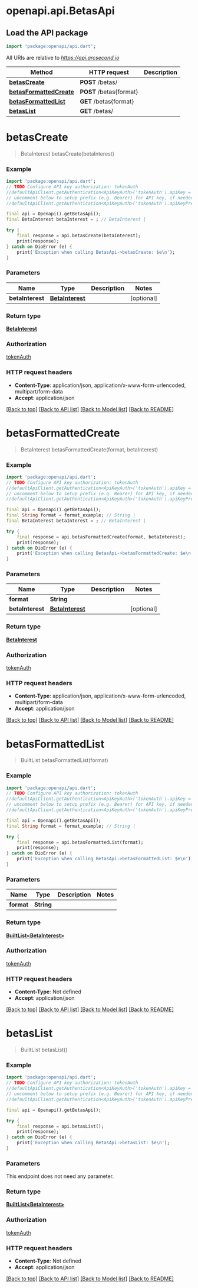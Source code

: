 # openapi.api.BetasApi

## Load the API package
```dart
import 'package:openapi/api.dart';
```

All URIs are relative to *https://api.arcsecond.io*

Method | HTTP request | Description
------------- | ------------- | -------------
[**betasCreate**](BetasApi.md#betascreate) | **POST** /betas/ | 
[**betasFormattedCreate**](BetasApi.md#betasformattedcreate) | **POST** /betas{format} | 
[**betasFormattedList**](BetasApi.md#betasformattedlist) | **GET** /betas{format} | 
[**betasList**](BetasApi.md#betaslist) | **GET** /betas/ | 


# **betasCreate**
> BetaInterest betasCreate(betaInterest)



### Example
```dart
import 'package:openapi/api.dart';
// TODO Configure API key authorization: tokenAuth
//defaultApiClient.getAuthentication<ApiKeyAuth>('tokenAuth').apiKey = 'YOUR_API_KEY';
// uncomment below to setup prefix (e.g. Bearer) for API key, if needed
//defaultApiClient.getAuthentication<ApiKeyAuth>('tokenAuth').apiKeyPrefix = 'Bearer';

final api = Openapi().getBetasApi();
final BetaInterest betaInterest = ; // BetaInterest | 

try {
    final response = api.betasCreate(betaInterest);
    print(response);
} catch on DioError (e) {
    print('Exception when calling BetasApi->betasCreate: $e\n');
}
```

### Parameters

Name | Type | Description  | Notes
------------- | ------------- | ------------- | -------------
 **betaInterest** | [**BetaInterest**](BetaInterest.md)|  | [optional] 

### Return type

[**BetaInterest**](BetaInterest.md)

### Authorization

[tokenAuth](../README.md#tokenAuth)

### HTTP request headers

 - **Content-Type**: application/json, application/x-www-form-urlencoded, multipart/form-data
 - **Accept**: application/json

[[Back to top]](#) [[Back to API list]](../README.md#documentation-for-api-endpoints) [[Back to Model list]](../README.md#documentation-for-models) [[Back to README]](../README.md)

# **betasFormattedCreate**
> BetaInterest betasFormattedCreate(format, betaInterest)



### Example
```dart
import 'package:openapi/api.dart';
// TODO Configure API key authorization: tokenAuth
//defaultApiClient.getAuthentication<ApiKeyAuth>('tokenAuth').apiKey = 'YOUR_API_KEY';
// uncomment below to setup prefix (e.g. Bearer) for API key, if needed
//defaultApiClient.getAuthentication<ApiKeyAuth>('tokenAuth').apiKeyPrefix = 'Bearer';

final api = Openapi().getBetasApi();
final String format = format_example; // String | 
final BetaInterest betaInterest = ; // BetaInterest | 

try {
    final response = api.betasFormattedCreate(format, betaInterest);
    print(response);
} catch on DioError (e) {
    print('Exception when calling BetasApi->betasFormattedCreate: $e\n');
}
```

### Parameters

Name | Type | Description  | Notes
------------- | ------------- | ------------- | -------------
 **format** | **String**|  | 
 **betaInterest** | [**BetaInterest**](BetaInterest.md)|  | [optional] 

### Return type

[**BetaInterest**](BetaInterest.md)

### Authorization

[tokenAuth](../README.md#tokenAuth)

### HTTP request headers

 - **Content-Type**: application/json, application/x-www-form-urlencoded, multipart/form-data
 - **Accept**: application/json

[[Back to top]](#) [[Back to API list]](../README.md#documentation-for-api-endpoints) [[Back to Model list]](../README.md#documentation-for-models) [[Back to README]](../README.md)

# **betasFormattedList**
> BuiltList<BetaInterest> betasFormattedList(format)



### Example
```dart
import 'package:openapi/api.dart';
// TODO Configure API key authorization: tokenAuth
//defaultApiClient.getAuthentication<ApiKeyAuth>('tokenAuth').apiKey = 'YOUR_API_KEY';
// uncomment below to setup prefix (e.g. Bearer) for API key, if needed
//defaultApiClient.getAuthentication<ApiKeyAuth>('tokenAuth').apiKeyPrefix = 'Bearer';

final api = Openapi().getBetasApi();
final String format = format_example; // String | 

try {
    final response = api.betasFormattedList(format);
    print(response);
} catch on DioError (e) {
    print('Exception when calling BetasApi->betasFormattedList: $e\n');
}
```

### Parameters

Name | Type | Description  | Notes
------------- | ------------- | ------------- | -------------
 **format** | **String**|  | 

### Return type

[**BuiltList&lt;BetaInterest&gt;**](BetaInterest.md)

### Authorization

[tokenAuth](../README.md#tokenAuth)

### HTTP request headers

 - **Content-Type**: Not defined
 - **Accept**: application/json

[[Back to top]](#) [[Back to API list]](../README.md#documentation-for-api-endpoints) [[Back to Model list]](../README.md#documentation-for-models) [[Back to README]](../README.md)

# **betasList**
> BuiltList<BetaInterest> betasList()



### Example
```dart
import 'package:openapi/api.dart';
// TODO Configure API key authorization: tokenAuth
//defaultApiClient.getAuthentication<ApiKeyAuth>('tokenAuth').apiKey = 'YOUR_API_KEY';
// uncomment below to setup prefix (e.g. Bearer) for API key, if needed
//defaultApiClient.getAuthentication<ApiKeyAuth>('tokenAuth').apiKeyPrefix = 'Bearer';

final api = Openapi().getBetasApi();

try {
    final response = api.betasList();
    print(response);
} catch on DioError (e) {
    print('Exception when calling BetasApi->betasList: $e\n');
}
```

### Parameters
This endpoint does not need any parameter.

### Return type

[**BuiltList&lt;BetaInterest&gt;**](BetaInterest.md)

### Authorization

[tokenAuth](../README.md#tokenAuth)

### HTTP request headers

 - **Content-Type**: Not defined
 - **Accept**: application/json

[[Back to top]](#) [[Back to API list]](../README.md#documentation-for-api-endpoints) [[Back to Model list]](../README.md#documentation-for-models) [[Back to README]](../README.md)

